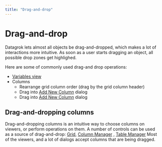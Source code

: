 ```yaml
---
title: "Drag-and-drop"
---
```

<!-- SUBTITLE: -->

# Drag-and-drop

Datagrok lets almost all objects be drag-and-dropped, which makes a lot of interactions more intuitive. As soon as a
user starts dragging an object, all possible drop zones get highlighed.

Here are some of commonly used drag-and drop operations:

* [Variables view](navigation.md#variables)
* Columns
  * Rearrange grid column order (drag by the grid column header)
  * Drag into [Add New Column](../transform/add-new-column.md) dialog
  * Drag into [Add New Column](../transform/add-new-column.md) dialog

## Drag-and-dropping columns

Drag-and-dropping columns is an intuitive way to choose columns on viewers, or perform operations on them. A number of
controls can be used as a source of drag-and-drop:
[Grid](../visualize/viewers/grid.md), [Column Manager](../explore/column-manager.md)
, [Table Manager](../datagrok/table-manager.md)
Most of the viewers, and a lot of dialogs accept columns that are being dragged.
